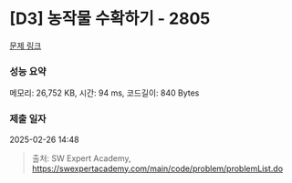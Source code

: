 # [D3] 농작물 수확하기 - 2805 

[문제 링크](https://swexpertacademy.com/main/code/problem/problemDetail.do?contestProbId=AV7GLXqKAWYDFAXB) 

### 성능 요약

메모리: 26,752 KB, 시간: 94 ms, 코드길이: 840 Bytes

### 제출 일자

2025-02-26 14:48



> 출처: SW Expert Academy, https://swexpertacademy.com/main/code/problem/problemList.do